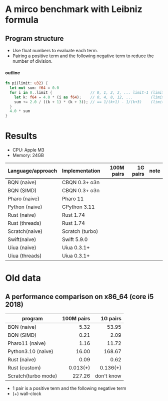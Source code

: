 # A mirco benchmark with Leibniz formula

## Program structure

- Use float numbers to evaluate each term.
- Pairing a positive term and the following negative term to reduce the number of division.

#### outline

```rust
fn pi(limit: u32) {
  let mut sum: f64 = 0.0
  for i in 0..limit {                 // 0, 1, 2, 3, ... limit-1 (limit items)
    let k: f64 = 4.0 * (i as f64);    // 0, 4, 8, 12, ...        (limit items)
    sum += 2.0 / ((k + 1) * (k + 3)); // == 1/(k+1) - 1/(k+3)    (limit pairs)
  }
  4.0 * sum
}
```

# Results

- CPU: Apple M3
- Memory: 24GB

| Language/approach   | Implementation | 100M pairs |   1G pairs | note |
|---------------------|----------------|-----------:|-----------:|------|
| BQN (naive)         | CBQN 0.3+ o3n  |            |            |      |
| BQN (SIMD)          | CBQN 0.3+ o3n  |            |            |      |
| Pharo (naive)       | Pharo 11       |            |            |      |
| Python (naive)      | CPython 3.11   |            |            |      |
| Rust (naive)        | Rust 1.74      |            |            |      |
| Rust (threads)      | Rust 1.74      |            |            |      |
| Scratch(naive)      | Scratch (turbo)|            |            |      |
| Swift(naive)        | Swift 5.9.0    |            |            |      |
| Uiua (naive)        | Uiua 0.3.1+    |            |            |      |
| Uiua (threads)      | Uiua 0.3.1+    |            |            |      |


# Old data

## A performance comparison on x86_64 (core i5 2018)

| program             | 100M pairs |    1G pairs   |
|---------------------|-----------:|--------------:|
| BQN (naive)         |       5.32 |         53.95 |
| BQN (SIMD)          |       0.21 |          2.09 |
| Pharo11 (naive)     |       1.16 |         11.72 |
| Python3.10 (naive)  |      16.00 |        168.67 |
| Rust (naive)        |       0.09 |          0.62 |
| Rust (custom)       |   0.013(+) |      0.136(+) |
| Scratch(turbo mode) |     227.26 |    don't know |

- 1 pair is a positive term and the following negative term
- (+) wall-clock
